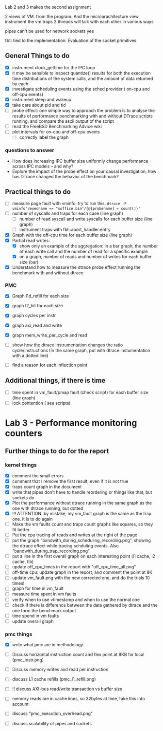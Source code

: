 Lab 2 and 3 makes the second assignment

2 views of VM. from the program. And the microarachitecture view
instrument the vm traps
2 threads will talk with each other in various ways

pipes can't be used for network
sockets yes

fbt: tied to the implementation:
Evaluation of the socket primitives

## General Things to do
- [x] instrument clock_gettime for the IPC loop
- [x] it may be sensible to inspect quantize() results for both the execution time distributions of the system calls, and the amount of data returned by each
- [x] investigate scheduling events using the sched provider ( on-cpu and off-cpu events)
- [x] instrument sleep and wakeup
- [x] take care about pid and tid
- [ ] probe effect: one simple way to approach the problem is to analyse the results of performance benchmarking with and without DTrace scripts running, and compare the ascii output of the script
- [ ] read the FreeBSD Benchmarking Advice wiki 
- [ ] plot intervals for on-cpu and off-cpu events
   - [ ] correctly label the graph

### questions to answer
- How does increasing IPC buffer size uniformly change performance across IPC models – and why?
- Explore the impact of the probe effect on your causal investigation; how has DTrace changed the behavior of the benchmark?

## Practical things to do
- [ ] measure page fault with vminfo. try to run this: `dtrace -P vminfo'/execname == "soffice.bin"/{@[probename] = count()}'`
- [ ] number of syscalls and traps for each case (line graph)
   - [ ] number of read syscall and write syscalls for each buffer size (line graph)
   - [ ] instrument traps with fbt::abort_handler:entry
- [x] Graph with the off-cpu time for each buffer size (line graph)
- [x] Partial read writes:
   - [x] show only an example of the aggregation: in a bar graph, the number of each write call and the 
         number of read for a specific example
   - [x] on a graph, number of reads and number of writes for each buffer size (bar)
- [x] Understand how to measure the dtrace probe effect
   running the benchmark with and without dtrace
### PMC
- [x] Graph l1d_refill for each size
- [x] graph l2_hit for each size
- [x] graph cycles per instr
- [x] graph axi_read and write
- [x] graph mem_write_per_cycle and read
- [ ] show how the dtrace instrumentation changes the ratio cycle/instructions (In the same graph, put with dtrace instumentation with a dotted line)
- [ ] find a reason for each inflection point


## Additional things, if there is time
- [ ] time spent in vm_fault/pmap fault (check script) for each buffer size (line graph)
- [ ] lock contention ( see scripts)

# Lab 3 - Performance monitoring counters



## Further things to do for the report

### kernel things
- [x] comment the small errors
- [x] comment that I remove the first result, even if it is not true
- [x] traps count graph in the document
- [x] write that pipes don't have to handle reordering or things like that, but sockets do
- [x] Plot the performance without dtrace running in the same graph as the one with dtrace running, but dotted
- [x] !!! ATTENTION: by mistake, my vm_fault graph  is the same as the trap one. it is to do again
- [ ] Make the vm faults count and traps count graphs like squares, so they fit better.
- [ ] Put the cpu tracing of reads and writes at the right of the page
- [ ] put the graph "bandwith_during_scheduling_recording.png", showing the dtrace effect while tracing schduling events. Also "bandwith_during_trap_recording.png"
- [ ] put a line in the first overall graph on each interesting point (l1 cache, l2 cache, tlb)
- [ ] update off_cpu_times in the report with "off_cpu_time_all.png"
- [ ] off-time cpu: update graph in the report, and comment the point at 8K
- [ ] update vm_fault.png with the new corrected one, and do the trials 10 times!
- [ ] graph for time in vm_fault
- [ ] measure time spent in vm faults
- [ ] verify when to use vtimestamp and when to use the normal one 
- [ ] check if there is difference between the data gathered by dtrace and the one form the benchmark output
- [ ] time spend in vm faults
- [ ] update overall graph

### pmc things
- [x] write what pmc are in methodology
- [ ] Discuss horizontal instruction count and flex point at 8KB for local (pmc_instr.png)
- [ ] Discuss memory writes and read per instruction
- [ ] discuss L1 cache refills (pmc_l1_refill.png)
- [ ] !! discuss AXI-bus read/write transaction vs buffer size
- [ ] memory reads are in cache lines, so 32bytes at time, take this into account
- [ ] discuss "pmc_execution_overhead.png"
- [ ] discuss scalability of pipes and sockets

